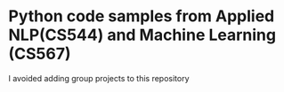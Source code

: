 # Python code samples from Applied NLP(CS544) and Machine Learning (CS567)
I avoided adding group projects to this repository

